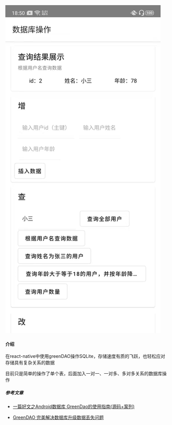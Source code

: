 ![avatar](./js/screenshot/a.jpg)

#### 介绍
在react-native中使用greenDAO操作SQLite，存储速度有质的飞跃，也轻松应对存储具有复杂关系的数据

目前只是简单的操作了单个表，后面加入一对一、一对多、多对多关系的数据库操作

##### 参考文章

- [一篇好文之Android数据库 GreenDao的使用指南(源码+案列)](https://blog.csdn.net/qq_32175491/article/details/82913904)

- [GreenDAO 完美解决数据库升级数据丢失问题](https://blog.csdn.net/qq_35956194/article/details/79167897)

